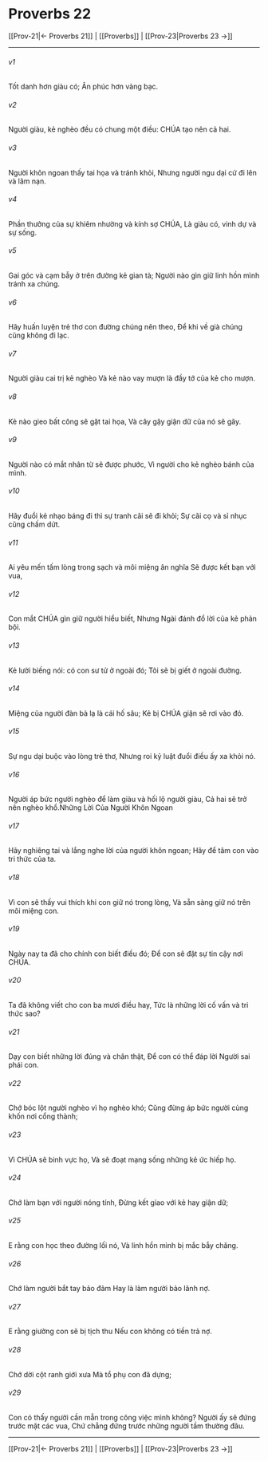 # Proverbs 22

[[Prov-21|← Proverbs 21]] | [[Proverbs]] | [[Prov-23|Proverbs 23 →]]
***



###### v1 
Tốt danh hơn giàu có; Ân phúc hơn vàng bạc. 

###### v2 
Người giàu, kẻ nghèo đều có chung một điều: CHÚA tạo nên cả hai. 

###### v3 
Người khôn ngoan thấy tai họa và tránh khỏi, Nhưng người ngu dại cứ đi lên và lâm nạn. 

###### v4 
Phần thưởng của sự khiêm nhường và kính sợ CHÚA, Là giàu có, vinh dự và sự sống. 

###### v5 
Gai góc và cạm bẫy ở trên đường kẻ gian tà; Người nào gìn giữ linh hồn mình tránh xa chúng. 

###### v6 
Hãy huấn luyện trẻ thơ con đường chúng nên theo, Để khi về già chúng cũng không đi lạc. 

###### v7 
Người giàu cai trị kẻ nghèo Và kẻ nào vay mượn là đầy tớ của kẻ cho mượn. 

###### v8 
Kẻ nào gieo bất công sẽ gặt tai họa, Và cây gậy giận dữ của nó sẽ gãy. 

###### v9 
Người nào có mắt nhân từ sẽ được phước, Vì người cho kẻ nghèo bánh của mình. 

###### v10 
Hãy đuổi kẻ nhạo báng đi thì sự tranh cãi sẽ đi khỏi; Sự cãi cọ và sỉ nhục cũng chấm dứt. 

###### v11 
Ai yêu mến tấm lòng trong sạch và môi miệng ân nghĩa Sẽ được kết bạn với vua, 

###### v12 
Con mắt CHÚA gìn giữ người hiểu biết, Nhưng Ngài đánh đổ lời của kẻ phản bội. 

###### v13 
Kẻ lười biếng nói: có con sư tử ở ngoài đó; Tôi sẽ bị giết ở ngoài đường. 

###### v14 
Miệng của người đàn bà lạ là cái hố sâu; Kẻ bị CHÚA giận sẽ rơi vào đó. 

###### v15 
Sự ngu dại buộc vào lòng trẻ thơ, Nhưng roi kỷ luật đuổi điều ấy xa khỏi nó. 

###### v16 
Người áp bức người nghèo để làm giàu và hối lộ người giàu, Cả hai sẽ trở nên nghèo khổ.Những Lời Của Người Khôn Ngoan 

###### v17 
Hãy nghiêng tai và lắng nghe lời của người khôn ngoan; Hãy để tâm con vào tri thức của ta. 

###### v18 
Vì con sẽ thấy vui thích khi con giữ nó trong lòng, Và sẵn sàng giữ nó trên môi miệng con. 

###### v19 
Ngày nay ta đã cho chính con biết điều đó; Để con sẽ đặt sự tin cậy nơi CHÚA. 

###### v20 
Ta đã không viết cho con ba mươi điều hay, Tức là những lời cố vấn và tri thức sao? 

###### v21 
Dạy con biết những lời đúng và chân thật, Để con có thể đáp lời Người sai phái con. 

###### v22 
Chớ bóc lột người nghèo vì họ nghèo khó; Cũng đừng áp bức người cùng khốn nơi cổng thành; 

###### v23 
Vì CHÚA sẽ binh vực họ, Và sẽ đoạt mạng sống những kẻ ức hiếp họ. 

###### v24 
Chớ làm bạn với người nóng tính, Đừng kết giao với kẻ hay giận dữ; 

###### v25 
E rằng con học theo đường lối nó, Và linh hồn mình bị mắc bẫy chăng. 

###### v26 
Chớ làm người bắt tay bảo đảm Hay là làm người bảo lãnh nợ. 

###### v27 
E rằng giường con sẽ bị tịch thu Nếu con không có tiền trả nợ. 

###### v28 
Chớ dời cột ranh giới xưa Mà tổ phụ con đã dựng; 

###### v29 
Con có thấy người cần mẫn trong công việc mình không? Người ấy sẽ đứng trước mặt các vua, Chứ chẳng đứng trước những người tầm thường đâu.

***
[[Prov-21|← Proverbs 21]] | [[Proverbs]] | [[Prov-23|Proverbs 23 →]]
